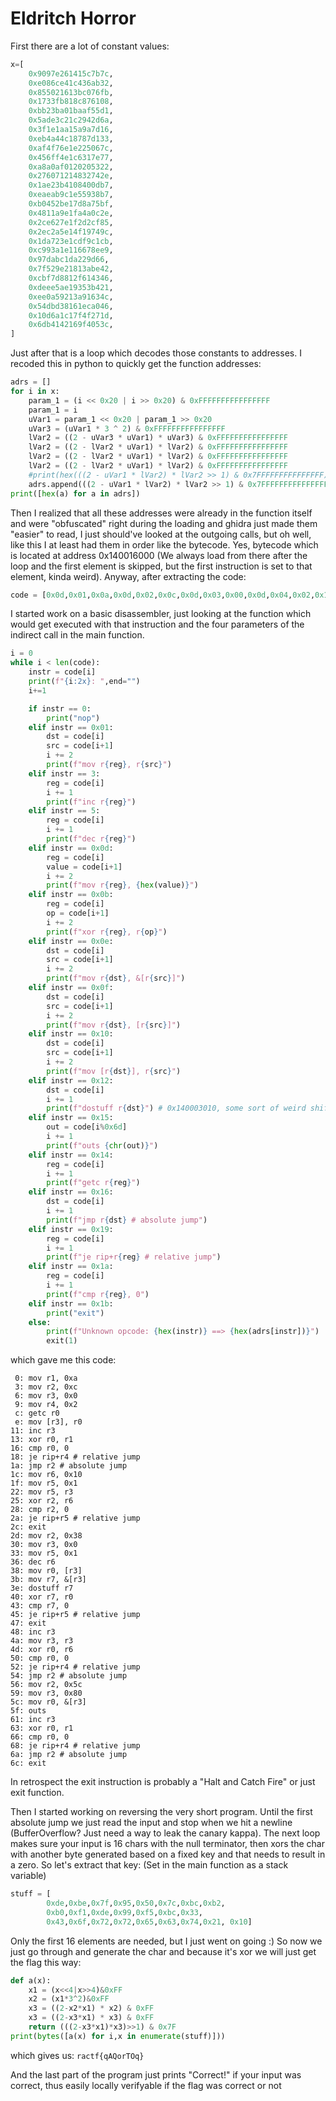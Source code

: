 # Eldritch Horror

First there are a lot of constant values:

```python
x=[
    0x9097e261415c7b7c,
    0xe086ce41c436ab32,
    0x855021613bc076fb,
    0x1733fb818c876108,
    0xbb23ba01baaf55d1,
    0x5ade3c21c2942d6a,
    0x3f1e1aa15a9a7d16,
    0xeb4a44c18787d133,
    0xaf4f76e1e225067c,
    0x456ff4e1c6317e77,
    0xa8a0af0120205322,
    0x276071214832742e,
    0x1ae23b4108400db7,
    0xeaeab9c1e55938b7,
    0xb0452be17d8a75bf,
    0x4811a9e1fa4a0c2e,
    0x2ce627e1f2d2cf85,
    0x2ec2a5e14f19749c,
    0x1da723e1cdf9c1cb,
    0xc993a1e116678ee9,
    0x97dabc1da229d66,
    0x7f529e21813abe42,
    0xcbf7d8812f614346,
    0xdeee5ae19353b421,
    0xee0a59213a91634c,
    0x54dbd38161eca046,
    0x10d6a1c17f4f271d,
    0x6db4142169f4053c,
]
```

Just after that is a loop which decodes those constants
to addresses. I recoded this in python to quickly get the
function addresses:

```python
adrs = []
for i in x:
    param_1 = (i << 0x20 | i >> 0x20) & 0xFFFFFFFFFFFFFFFF
    param_1 = i
    uVar1 = param_1 << 0x20 | param_1 >> 0x20
    uVar3 = (uVar1 * 3 ^ 2) & 0xFFFFFFFFFFFFFFFF
    lVar2 = ((2 - uVar3 * uVar1) * uVar3) & 0xFFFFFFFFFFFFFFFF
    lVar2 = ((2 - lVar2 * uVar1) * lVar2) & 0xFFFFFFFFFFFFFFFF
    lVar2 = ((2 - lVar2 * uVar1) * lVar2) & 0xFFFFFFFFFFFFFFFF
    lVar2 = ((2 - lVar2 * uVar1) * lVar2) & 0xFFFFFFFFFFFFFFFF
    #print(hex(((2 - uVar1 * lVar2) * lVar2 >> 1) & 0x7FFFFFFFFFFFFFFF))
    adrs.append(((2 - uVar1 * lVar2) * lVar2 >> 1) & 0x7FFFFFFFFFFFFFFF)
print([hex(a) for a in adrs])
```


Then I realized that all these addresses were already in the function itself
and were "obfuscated" right during the loading and ghidra just made them
"easier" to read, I just should've looked at the outgoing calls, but oh
well, like this I at least had them in order like the bytecode. Yes, bytecode
which is located at address 0x140016000 (We always load from there after the loop
and the first element is skipped, but the first instruction is set to that element,
kinda weird). Anyway, after extracting the code:

```python
code = [0x0d,0x01,0x0a,0x0d,0x02,0x0c,0x0d,0x03,0x00,0x0d,0x04,0x02,0x14,0x00,0x10,0x03,0x00,0x03,0x03,0x0b,0x00,0x01,0x1a,0x00,0x19,0x04,0x16,0x02,0x0d,0x06,0x10,0x0d,0x05,0x01,0x01,0x02,0x03,0x0b,0x02,0x06,0x1a,0x02,0x19,0x05,0x1b,0x0d,0x02,0x38,0x0d,0x03,0x00,0x0d,0x05,0x01,0x05,0x06,0x0f,0x00,0x03,0x0e,0x07,0x03,0x12,0x07,0x0b,0x07,0x00,0x1a,0x07,0x19,0x05,0x1b,0x03,0x03,0x01,0x00,0x03,0x0b,0x00,0x06,0x1a,0x00,0x19,0x04,0x16,0x02,0x0d,0x02,0x5c,0x0d,0x03,0x80,0x0e,0x00,0x03,0x15,0,3,3,0xb,0,1,0x1a,0,0x19,4,0x16,2,0x1b]
```

I started work on a basic disassembler, just looking at the function which would get
executed with that instruction and the four parameters of the indirect call in
the main function.

```python
i = 0
while i < len(code):
    instr = code[i]
    print(f"{i:2x}: ",end="")
    i+=1

    if instr == 0:
        print("nop")
    elif instr == 0x01:
        dst = code[i]
        src = code[i+1]
        i += 2
        print(f"mov r{reg}, r{src}")
    elif instr == 3:
        reg = code[i]
        i += 1
        print(f"inc r{reg}")
    elif instr == 5:
        reg = code[i]
        i += 1
        print(f"dec r{reg}")
    elif instr == 0x0d:
        reg = code[i]
        value = code[i+1]
        i += 2
        print(f"mov r{reg}, {hex(value)}")
    elif instr == 0x0b:
        reg = code[i]
        op = code[i+1]
        i += 2
        print(f"xor r{reg}, r{op}")
    elif instr == 0x0e:
        dst = code[i]
        src = code[i+1]
        i += 2
        print(f"mov r{dst}, &[r{src}]")
    elif instr == 0x0f:
        dst = code[i]
        src = code[i+1]
        i += 2
        print(f"mov r{dst}, [r{src}]")
    elif instr == 0x10:
        dst = code[i]
        src = code[i+1]
        i += 2
        print(f"mov [r{dst}], r{src}")
    elif instr == 0x12:
        dst = code[i]
        i += 1
        print(f"dostuff r{dst}") # 0x140003010, some sort of weird shifting and subtracting
    elif instr == 0x15:
        out = code[i%0x6d]
        i += 1
        print(f"outs {chr(out)}")
    elif instr == 0x14:
        reg = code[i]
        i += 1
        print(f"getc r{reg}")
    elif instr == 0x16:
        dst = code[i]
        i += 1
        print(f"jmp r{dst} # absolute jump")
    elif instr == 0x19:
        reg = code[i]
        i += 1
        print(f"je rip+r{reg} # relative jump")
    elif instr == 0x1a:
        reg = code[i]
        i += 1
        print(f"cmp r{reg}, 0")
    elif instr == 0x1b:
        print("exit")
    else:
        print(f"Unknown opcode: {hex(instr)} ==> {hex(adrs[instr])}")
        exit(1)
```

which gave me this code:

```
 0: mov r1, 0xa
 3: mov r2, 0xc
 6: mov r3, 0x0
 9: mov r4, 0x2
 c: getc r0
 e: mov [r3], r0
11: inc r3
13: xor r0, r1
16: cmp r0, 0
18: je rip+r4 # relative jump
1a: jmp r2 # absolute jump
1c: mov r6, 0x10
1f: mov r5, 0x1
22: mov r5, r3
25: xor r2, r6
28: cmp r2, 0
2a: je rip+r5 # relative jump
2c: exit
2d: mov r2, 0x38
30: mov r3, 0x0
33: mov r5, 0x1
36: dec r6
38: mov r0, [r3]
3b: mov r7, &[r3]
3e: dostuff r7
40: xor r7, r0
43: cmp r7, 0
45: je rip+r5 # relative jump
47: exit
48: inc r3
4a: mov r3, r3
4d: xor r0, r6
50: cmp r0, 0
52: je rip+r4 # relative jump
54: jmp r2 # absolute jump
56: mov r2, 0x5c
59: mov r3, 0x80
5c: mov r0, &[r3]
5f: outs 
61: inc r3
63: xor r0, r1
66: cmp r0, 0
68: je rip+r4 # relative jump
6a: jmp r2 # absolute jump
6c: exit
```

In retrospect the exit instruction is probably a "Halt and Catch Fire" or just exit function.

Then I started working on reversing the very short program. Until the first absolute jump
we just read the input and stop when we hit a newline (BufferOverflow? Just need a way
to leak the canary kappa). The next loop makes sure your input is 16 chars with the null
terminator, then xors the char with another byte generated based on a fixed key and that
needs to result in a zero. So let's extract that key: (Set in the main function
as a stack variable)

```python
stuff = [
        0xde,0xbe,0x7f,0x95,0x50,0x7c,0xbc,0xb2,
        0xb0,0xf1,0xde,0x99,0xf5,0xbc,0x33,
        0x43,0x6f,0x72,0x72,0x65,0x63,0x74,0x21, 0x10]
```

Only the first 16 elements are needed, but I just went on going :)
So now we just go through and generate the char and because it's xor we
will just get the flag this way:

```python
def a(x):
    x1 = (x<<4|x>>4)&0xFF
    x2 = (x1*3^2)&0xFF
    x3 = ((2-x2*x1) * x2) & 0xFF
    x3 = ((2-x3*x1) * x3) & 0xFF
    return (((2-x3*x1)*x3)>>1) & 0x7F
print(bytes([a(x) for i,x in enumerate(stuff)]))
```

which gives us: `ractf{qAQorTOq}`

And the last part of the program just prints "Correct!" if your input was correct,
thus easily locally verifyable if the flag was correct or not
